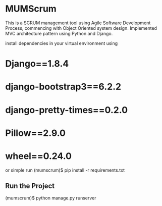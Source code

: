 # MUMScrum #

This is a SCRUM management tool using Agile Software Development Process, commencing with Object Oriented system design. Implemented MVC architecture pattern using Python and Django.

install dependencies in your virtual environment using
# Django==1.8.4
# django-bootstrap3==6.2.2
# django-pretty-times==0.2.0
# Pillow==2.9.0
# wheel==0.24.0

or simple run
<path to project>(mumscrum)$ pip install -r requirements.txt

## Run the Project ##
<path to project>(mumscrum)$ python manage.py runserver